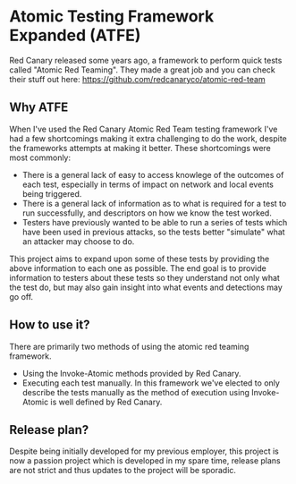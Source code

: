 # Atomic Testing Framework Expanded (ATFE)
Red Canary released some years ago, a framework to perform quick tests called "Atomic Red Teaming". They made a great job and you can check their stuff out  here: https://github.com/redcanaryco/atomic-red-team

## Why ATFE
When I've used the Red Canary Atomic Red Team testing framework I've had a few shortcomings making it extra challenging to do the work, despite the frameworks attempts at making it better. These shortcomings were most commonly:

- There is a general lack of easy to access knowlege of the outcomes of each test, especially in terms of impact on network and local events being triggered. 
- There is a general lack of information as to what is required for a test to run successfully, and descriptors on how we know the test worked.
- Testers have previously wanted to be able to run a series of tests which have been used in previous attacks, so the tests better "simulate" what an attacker may choose to do.

This project aims to expand upon some of these tests by providing the above information to each one as possible. The end goal is to provide information to testers about these tests so they understand not only what the test do, but may also gain insight into what events and detections may go off.

## How to use it?
There are primarily two methods of using the atomic red teaming framework.
- Using the Invoke-Atomic methods provided by Red Canary.
- Executing each test manually.
In this framework we've elected to only describe the tests manually as the method of execution using Invoke-Atomic is well defined by Red Canary.

## Release plan?
Despite being initially developed for my previous employer, this project is now a passion project which is developed in my spare time, release plans are not strict and thus updates to the project will be sporadic.
